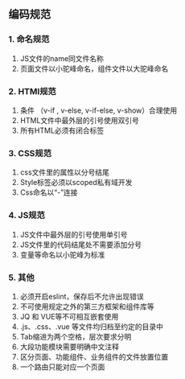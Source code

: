 ## 编码规范

### 1. 命名规范

  1. JS文件的name同文件名称
  2. 页面文件以小驼峰命名，组件文件以大驼峰命名

### 2. HTMl规范

  1. 条件 （v-if , v-else, v-if-else, v-show）合理使用
  2. HTML文件中最外层的引号使用双引号
  3. 所有HTML必须有闭合标签

### 3. CSS规范

  1. css文件里的属性以分号结尾
  2. Style标签必须以scoped私有域开发
  3. Css命名以“-”连接

### 4. JS规范

  1. JS文件中最外层的引号使用单引号
  2. JS文件里的代码结尾处不需要添加分号
  3. 变量等命名以小驼峰为标准

### 5. 其他

  1. 必须开启eslint，保存后不允许出现错误
  2. 不可使用规定之外的第三方框架和组件库等
  3. JQ 和 VUE等不可相互嵌套使用
  4. .js、.css、.vue 等文件均归档至约定的目录中
  5. Tab缩进为两个空格，层次要求分明
  6. 大段功能模块需要明确中文注释
  7. 区分页面、功能组件、业务组件的文件放置位置
  8. 一个路由只能对应一个页面
